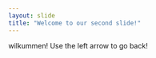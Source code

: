 ```yaml
---
layout: slide
title: "Welcome to our second slide!"
---
```

wilkummen!
Use the left arrow to go back!